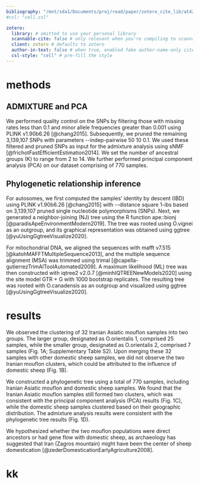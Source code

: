 ```yaml
---
bibliography: "/mnt/sda1/Documents/proj/read/paper/zotero_cite_lib/at42_lib.yaml"
#csl: "cell.csl"

zotero:
  library: # omitted to use your personal library
  scannable-cite: false # only relevant when you're compiling to scannable-cite .odt
  client: zotero # defaults to zotero
  author-in-text: false # when true, enabled fake author-name-only cites by replacing it with the text of the last names of the authors
  csl-style: "cell" # pre-fill the style
---
```


# methods
## ADMIXTURE and PCA
We performed quality control on the SNPs by filtering those with missing rates less than 0.1 and minor allele frequencies greater than 0.001 using PLINK v1.90b6.26 [@chang2015]. Subsequently, we pruned the remaining 3,139,107 SNPs with parameters --indep-pairwise 50 10 0.1. We used these filtered and pruned SNPs as input for the admixture analysis using sNMF [@frichotFastEfficientEstimation2014]. We set the number of ancestral groups (K) to range from 2 to 14. We further performed principal component analysis (PCA) on our dataset comprising of 770 samples.

## Phylogenetic relationship inference
For autosomes, we first computed the samples' identity by descent (IBD) using PLINK v1.90b6.26 [@chang2015] with --distance square 1-ibs based on 3,139,107 pruned single nucleotide polymorphisms (SNPs). Next, we generated a neighbor-joining (NJ) tree using the R function ape::bionj [@paradisApeEnvironmentModern2019]. The tree was rooted using O.vignei as an outgroup, and its graphical representation was obtained using ggtree [@yuUsingGgtreeVisualize2020].

For mitochondrial DNA, we aligned the sequences with mafft v7.515 [@katohMAFFTMultipleSequence2013], and the multiple sequence alignment (MSA) was trimmed using trimal [@capella-gutierrezTrimAlToolAutomated2009]. A maximum likelihood (ML) tree was then constructed with iqtree2 v2.0.7 [@minhIQTREENewModels2020] using the site model GTR + G with 1000 bootstrap replicates. The resulting tree was rooted with O.canadensis as an outgroup and visualized using ggtree [@yuUsingGgtreeVisualize2020].

# results
We observed the clustering of 32 Iranian Asiatic mouflon samples into two groups. The larger group, designated as O.orientalis 1, comprised 25 samples, while the smaller group, designated as O.orientalis 2, comprised 7 samples (Fig. 1A; Supplementary Table S2). Upon merging these 32 samples with other domestic sheep samples, we did not observe the two Iranian mouflon clusters, which could be attributed to the influence of domestic sheep (Fig. 1B).

We constructed a phylogenetic tree using a total of 770 samples, including Iranian Asiatic mouflon and domestic sheep samples. We found that the Iranian Asiatic mouflon samples still formed two clusters, which was consistent with the principal component analysis (PCA) results (Fig. 1C), while the domestic sheep samples clustered based on their geographic distribution. The admixture analysis results were consistent with the phylogenetic tree results (Fig. 1D).

We hypothesized whether the two mouflon populations were direct ancestors or had gene flow with domestic sheep, as archaeology has suggested that Iran (Zagros mountain) might have been the center of sheep domestication [@zederDomesticationEarlyAgriculture2008].

# kk

